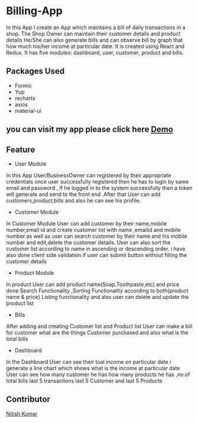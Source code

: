 # Billing-App
In this App I create an App which maintains a bill of daily transactions in a shop.
The Shop Owner can maintain their customer details and product details
He/She can also generate bills and can observe bill by graph that how much his/her income at particular date.
It is created using React and Redux. It has five modules: dashboard, user, customer, product and bills.
## Packages Used
- Formic
- Yup
- recharts
- axios
- material-ui
## you can visit my app  please click here [Demo](https://pos-bill.netlify.app/)
## Feature
- User Module

 In this App User/BusinessOwner can registered by their appropriate credentials 
 once user successfully registered then he has to login by same email and password , if he logged in to the system successfully then a token will generate and send to the front end .After that User can add customers,product,bills and also he can see his profile.
 - Customer Module
 
 In Customer Module User can add customer by  their name,mobile number,email id and  create  customer list with name ,emailid and mobile number as well as  user can search customer by their name and his mobile number and edit,delete the customer details.
 User can also sort the customer list according to name in ascending or descending order.
 i have also done client side validation if user can submit button without filling the customer details
 - Product Module
 
  In product User can add product name(Soap,Toothpaste,etc) and price 
  done Search Functionality ,Sorting Functionality according to both(product name & price)
  Listing functionality and also user can delete and update the product list
  - Bills
  
   After adding and creating Customer list and Product list 
   User can make a bill for customer what are the things Customer purchased and also what is the total bills
   
   - Dashboard
   
   In the Dashboard User can see their toal income on particular date 
   i generate a line chart which shows what is the income at particular date
   User can see how many customer he has how many products he has ,no.of total bills 
   last 5 transactions last 5 Customer and last 5 Products
   
   ## Contributor
   [Nitish Kumar](https://github.com/neemnit)

